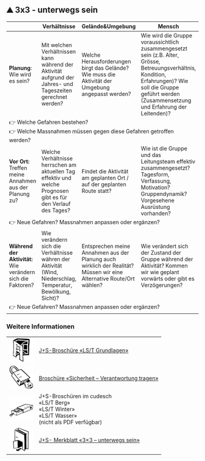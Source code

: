 ⛰️ 3x3 - unterwegs sein
----

<table class="spec">
    <thead>
        <tr>
            <th></th>
            <th>Verhältnisse</th>
            <th>Gelände&amp;Umgebung</th>
            <th>Mensch</th>
        </tr>
    </thead>
    <tbody>
        <tr>
            <td><strong>Planung</strong>:<br> Wie wird es sein?</td>
            <td>Mit welchen Verhältnissen kann während der Aktivität aufgrund der Jahres- und Tageszeiten gerechnet
                werden?</td>
            <td>Welche Herausforderungen birgt das Gelände? Wie muss die Aktivität der Umgebung angepasst werden?</td>
            <td>Wie wird die Gruppe voraussichtlich zusammengesetzt sein (z.B. Alter, Grösse, Betreuungsverhältnis,
                Kondition, Erfahrungen)? Wie soll die Gruppe geführt werden (Zusammensetzung und Erfahrung der
                Leitenden)?</td>
        </tr>
        <tr>
            <td class="points" colspan="4">
                👉 Welche Gefahren bestehen?<br>
                👉 Welche Massnahmen müssen gegen diese Gefahren getroffen werden?
            </td>
        </tr>
        <tr>
            <td><strong>Vor Ort:</strong><br> Treffen meine Annahmen aus der Planung zu?</td>
            <td>Welche Verhältnisse herrschen am aktuellen Tag effektiv und welche Prognosen gibt es für den Verlauf des
                Tages?</td>
            <td>Findet die Aktivität am geplanten Ort / auf der geplanten Route statt?</td>
            <td>Wie ist die Gruppe und das Leitungsteam effektiv zusammengesetzt? Tagesform, Verfassung, Motivation?
                Gruppendynamik? Vorgesehene Ausrüstung vorhanden?</td>
        </tr>
        <tr>
            <td class="points" colspan="4">
                👉 Neue Gefahren? Massnahmen anpassen oder ergänzen?
            </td>
        </tr>
        <tr>
            <td><strong>Während der Aktivität:</strong><br> Wie verändern sich die Faktoren?</td>
            <td>Wie verändern sich die Verhältnisse währen der Aktivität (Wind, Niederschlag, Temperatur, Bewölkung,
                Sicht)?</td>
            <td>Entsprechen meine Annahmen aus der Planung auch wirklich der Realität? Müssen wir eine Alternative
                Route/Ort wählen?</td>
            <td>Wie verändert sich der Zustand der Gruppe während der Aktivität? Kommen wir wie geplant
                vorwärts oder gibt es Verzögerungen?</td>
        </tr>
        <tr>
            <td class="points" colspan="4">
                👉 Neue Gefahren? Massnahmen anpassen oder ergänzen?
            </td>
        </tr>
    </tbody>
</table>


### Weitere Informationen


| | |
|---|---|
[![](images/piktos/2_JundS.png)][1] | [J+S-Broschüre «LS/T Grundlagen»][1]
[![](images/piktos/8_Sicherheit.png)][2] | [Broschüre «Sicherheit – Verantwortung tragen»][2]
![](images/piktos/10_Trekking.png) | J+S-Broschüren im cudesch <br/> «LS/T Berg» <br/> «LS/T Winter» <br/>«LS/T Wasser» <br/> (nicht als PDF verfügbar)
[![](images/piktos/Literaturhinweis.png)][4] | [J+S- Merkblatt «3×3 – unterwegs sein» ][4]

[1]: https://www.scout.ch/de/verband/downloads/programm/lager/j-s/j-s-leitfaden-lagersport-trekking-grundlagen/view
[2]: https://www.scout.ch/de/verband/downloads/ausbildung/cudesch/sicherheit
[4]: https://www.jugendundsport.ch/content/jus-internet/de/sportarten/lagersport-trekking-uebersicht/aus-und-weiterbildung/_jcr_content/contentPar/tabs_copy/items/dokumente/tabPar/downloadlist_copy/downloadItems/97_1494506483240.download/merkblatt_ls_t_3x3_unterwegs_sein_d.pdf

